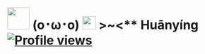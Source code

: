 # <img src="https://i.pinimg.com/originals/01/63/6c/01636c5434cd0462086620c60fdfec16.gif" width="50px"> (o･ω･o) <img src="https://raw.githubusercontent.com/MartinHeinz/MartinHeinz/master/wave.gif" width="30px"> >~<** Huānyíng [![Profile views](https://gpvc.arturio.dev/Aruoto)](https://github.com/Aruoto)
